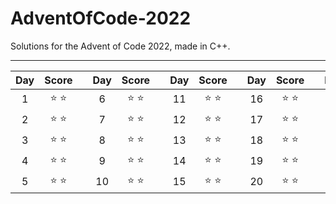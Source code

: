 # AdventOfCode-2022

Solutions for the Advent of Code 2022, made in C++.

___

<div align="center">

| **Day** | **Score** | | **Day** | **Score** | | **Day** | **Score** | | **Day** | **Score** | | **Day** | **Score** |
|:---:|:-----:|-|:---:|:-----:|-|:---:|:------:|-|:---:|:------:|-|:---:|:------:|
| 1 | :star: :star: | | 6 | :star: :star: | | 11 | :star: :star: | | 16 | :star: :star: | | 21 | :star: :star: |
| 2 | :star: :star: | | 7 | :star: :star: | | 12 | :star: :star: | | 17 | :star: :star: | | 22 | :star: :star: |
| 3 | :star: :star: | | 8 | :star: :star: | | 13 | :star: :star: | | 18 | :star: :star: | | 23 | :star: :star: |
| 4 | :star: :star: | | 9 | :star: :star: | | 14 | :star: :star: | | 19 | :star: :star: | | 24 | :star: :star: |
| 5 | :star: :star: | | 10 | :star: :star: | | 15 | :star: :star: | | 20 | :star: :star: | | 25 | :star: :star: |

</div>
